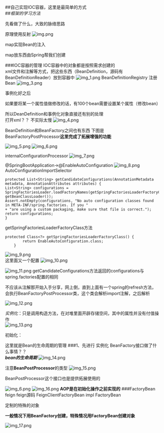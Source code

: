 ##自己实现IOC容器，这里是最简单的方式  
##*框架的学习方法*

先看做了什么，大致的脉络思路  


原理使用反射
![img.png](img.png)  

map实现Bean的注入

map放东西由Spring帮我们创建  

###IOC容器的管理
IOC容器中的对象都是按照需求创建的  
xml文件和注解等方式，把这些东西（BeanDefinition，源码有BeanDefinitionReader）放到容器中
![img_1.png](img_1.png)
BeanDefinitionRegistry 注册Bean
![img_3.png](img_3.png)

事例化好之后

如果要将某一个属性值做修改的话，有100个bean需要设置某个属性（修改bean）

所以DeanDefinition和事例化对象直接还有别的处理  
打开xml？？
不实际太慢
![img_4.png](img_4.png)

BeanDefinition和BeanFactory之间也有东西
下图是BeanFactoryPostProcessor**这里完成了拓展增强的功能**

![img_5.png](img_5.png)
![img_6.png](img_6.png)  

internalConfigurationProcessor
![img_7.png](img_7.png)

@SpringBootApplication->@EnableAutoConfiguration
![img_8.png](img_8.png)
AutoConfigurationImportSelector
```
protected List<String> getCandidateConfigurations(AnnotationMetadata metadata, AnnotationAttributes attributes) {
List<String> configurations = SpringFactoriesLoader.loadFactoryNames(getSpringFactoriesLoaderFactoryClass(),
getBeanClassLoader());
Assert.notEmpty(configurations, "No auto configuration classes found in META-INF/spring.factories. If you "
+ "are using a custom packaging, make sure that file is correct.");
return configurations;
}
```
getSpringFactoriesLoaderFactoryClass方法
```
protected Class<?> getSpringFactoriesLoaderFactoryClass() {
		return EnableAutoConfiguration.class;
	}
```

![img_9.png](img_9.png)  
这里面又一个配置
![img_10.png](img_10.png)

![img_11.png](img_11.png)
getCandidateConfigurations方法返回的configurations与spring.factories配置的相同


不应该从注解那开始入手分享，网上倒，直到上面有一个spring的refresh方法，
会执行BeanFactoryPostProcessor类，这个类会解析import注解，之后解析

![img_12.png](img_12.png)


*实例化*：只是调用构造方法，在对堆里面开辟存储空间，其中的属性并没有付值操作  
![img_13.png](img_13.png)

初始化：
  
这里就是Bean的生命周期的管理
###1、先进行 实例化
BeanFactory接口做了什么事情？？  
***bean的生命周期***
![img_14.png](img_14.png)

注意**BeanPostProcessor**的类型
![img_15.png](img_15.png)  

BeanPostProcessor这个接口也是提供拓展使用的  

![img_6.png](img_6.png) ![img_16.png](img_16.png)
**AOP是在初始化操作之前实现的**
###FactoryBean feign
feign源码  FeignClientFactoryBean impl FactoryBean  

定制的特殊的对象  

**一般情况下用BeanFactory创建，特殊情况用FactoryBean创建对象**

![img_17.png](img_17.png)

###